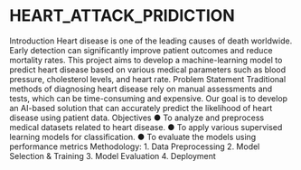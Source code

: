 # HEART_ATTACK_PRIDICTION
Introduction
Heart disease is one of the leading causes of death worldwide. Early detection can significantly improve patient outcomes and reduce mortality rates. This project aims to develop a machine-learning model to predict heart disease based on various medical parameters such as blood pressure, cholesterol levels, and heart rate.
Problem Statement
Traditional methods of diagnosing heart disease rely on manual assessments and tests, which can be time-consuming and expensive. Our goal is to develop an AI-based solution that can accurately predict the likelihood of heart disease using patient data.
Objectives
●
To analyze and preprocess medical datasets related to heart disease.
●
To apply various supervised learning models for classification.
●
To evaluate the models using performance metrics
Methodology:
1.
Data Preprocessing
2.
Model Selection & Training
3.
Model Evaluation
4.
Deployment
